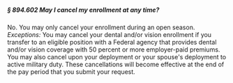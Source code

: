 ##### § 894.602 May I cancel my enrollment at any time? #####

No. You may only cancel your enrollment during an open season. *Exceptions:* You may cancel your dental and/or vision enrollment if you transfer to an eligible position with a Federal agency that provides dental and/or vision coverage with 50 percent or more employer-paid premiums. You may also cancel upon your deployment or your spouse's deployment to active military duty. These cancellations will become effective at the end of the pay period that you submit your request.